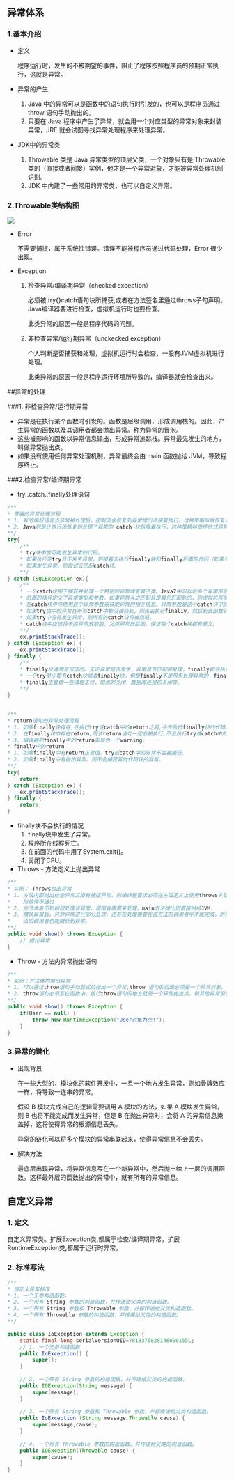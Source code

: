 ## 异常体系

### 1.基本介绍

- 定义

  程序运行时，发生的不被期望的事件，阻止了程序按照程序员的预期正常执行，这就是异常。

- 异常的产生

  1. Java 中的异常可以是函数中的语句执行时引发的，也可以是程序员通过 throw 语句手动抛出的。
  2. 只要在 Java 程序中产生了异常，就会用一个对应类型的异常对象来封装异常，JRE 就会试图寻找异常处理程序来处理异常。

- JDK中的异常类

  1. Throwable 类是 Java 异常类型的顶层父类，一个对象只有是 Throwable 类的（直接或者间接）实例，他才是一个异常对象，才能被异常处理机制识别。
  2. JDK 中内建了一些常用的异常类，也可以自定义异常。

### 2.Throwable类结构图

![](https://javanote.oss-cn-shenzhen.aliyuncs.com/1_Throwble类结构图.png)

- Error

  不需要捕捉，属于系统性错误。错误不能被程序员通过代码处理，Error 很少出现。

- Exception

  1. 检查异常/编译期异常（checked exception）

     必须被 try{}catch语句块所捕获,或者在方法签名里通过throws子句声明。Java编译器要进行检查，虚拟机运行时也要检查。

     此类异常的原因一般是程序代码的问题。

  2. 非检查异常/运行期异常（unckecked exception）

     个人判断是否捕获和处理，虚拟机运行时会检查，一般有JVM虚拟机进行处理。

     此类异常的原因一般是程序运行环境所导致的，编译器就会检查出来。

  

##异常的处理

###1. 非检查异常/运行期异常

- 异常是在执行某个函数时引发的。函数是层级调用，形成调用栈的。因此，产生异常的函数以及其调用者都会抛出异常。称为异常的冒泡。
- 这些被影响的函数以异常信息输出，形成异常追踪栈。异常最先发生的地方，叫做异常抛出点。
- 如果没有使用任何异常处理机制，异常最终会由 main 函数抛给 JVM，导致程序终止。

###2.检查异常/编译期异常

- try..catch..finally处理语句

```java
/**
* 普遍的异常处理流程
* 1. 有的编程语言当异常被处理后，控制流会恢复到异常抛出点接着执行，这种策略叫做恢复式异常处理模式。
* 2. Java则是让执行流恢复到处理了异常的 catch 块后接着执行，这种策略叫做终结式异常处理模式。
**/
try{
	/**
	* try块中放可能发生异常的代码。
	* 如果执行完try且不发生异常，则接着去执行final1y块和finally后面的代码（如果有的话）。
	* 如果发生异常，则尝试去匹配catch块。
	**/
} catch (SQLException ex){
	/**
	* 一个catch块用于捕获并处理一个特定的异常或者其子类。Java7中可以将多个异常声明在一个catch中。
	* 后面的括号定义了异常类型和参数。如果异常与之匹配且是最先匹配到的，则虚拟机将使用这个catch块来处理异常。
	* 在catch块中可使用这个异常参数来获取异常的相关信息。异常参数是这个catch块中的局部变量，其它块不能访问。
	* 如果try块中的异常在所有catch中都没捕获到，则先去执行final1y，然后到该函数调用者中去匹配异常处理器。
	* 如果try中没有发生异常，则所有的catch块将被忽略。
	* catch块中应该将子类异常放前面，父类异常放后面，保证每个catch块都有意义。
	**/
	ex.printStackTrace();
} catch (Exception ex) {
	ex.printStackTrace();
} finally {
	/**
	* final1y块通常是可选的。无论异常是否发生，异常是否匹配被处理，final1y都会执行。
	* 一个try至少要有catch块或者finally块。但是finally不是用来处理异常的，finally不会捕获异常。
	* final1y主要做一些清理工作，如流的关闭，数据库连接的关闭等。
	**/
}
    

/**
* return语句的异常处理流程
* 1. 如果finally块存在,在执行try或catch中的return之前,会先执行finally块的代码。
* 2. 在finally块中存在return,则该return语句一定会被执行,不会执行try或catch中的return。
* 3. 编译器把finally中的return实现为一个warning。
* finally中的return
* 1. 如果finally中有return正常值，try或catch中的异常不会被捕获。
* 2. 如果finally中有抛出异常，则不会捕获其他代码块的异常。
**/
try{
    return;
} catch (Exception ex) {
    ex.printStackTrace();
} finally {
    return;
}
```

- finally块不会执行的情况
  1. finally块中发生了异常。
  2. 程序所在线程死亡。
  3. 在前面的代码中用了System.exit()。
  4. 关闭了CPU。
- Throws - 方法定义上抛出异常

```java
/**
* 实例： Throws抛出异常 
* 1. 方法内部抛出检查异常又没有捕捉异常，则编译器要求必须在方法定义上使用throws关键字声明可能抛出的异常，否
*    则编译不通过
* 2. 方法本身不知如何处理该异常，调用者需要来处理。main方法抛出则直接抛给JVM.
* 3. 捕获异常后，只对异常进行部分处理，还有些处理需要在该方法的调用者中才能完成，所以应该再次抛出异常，让该方
*    法的调用者也能捕获到异常。
**/
public void show() throws Exception {
    // 抛出异常
}
```

- Throw - 方法内异常抛出语句

```java
/**
* 实例：方法体内抛出异常
* 1. 可以通过throw语句手动显式的抛出一个异常,throw 语句的后面必须是一个异常对象。
* 2. throw语句必须写在函数中，执行throw语句的地方就是一个异常抛出点，和其他异常没有区别。
**/
public void show() throws Exception {
	if(User == null) {
        throw new RuntimeException("User对象为空!");
    }
}
```

### 3.异常的链化

- 出现背景

  在一些大型的，模块化的软件开发中，一旦一个地方发生异常，则如骨牌效应一样，将导致一连串的异常。

  假设 B 模块完成自己的逻辑需要调用 A 模块的方法，如果 A 模块发生异常，则 B 也将不能完成而发生异常，但是 B 在抛出异常时，会将 A 的异常信息掩盖掉，这将使得异常的根源信息丢失。

  异常的链化可以将多个模块的异常串联起来，使得异常信息不会丢失。

- 解决方法

  最底层出现异常，将异常信息写在一个新异常中，然后抛出给上一层的调用函数。这样最外层的函数抛出的异常中，就有所有的异常信息。

## 自定义异常

### 1. 定义

自定义异常类。扩展Exception类,都属于检查/编译期异常。扩展RuntimeException类,都属于运行时异常。

### 2. 标准写法

```java
/**
* 自定义异常标准
* 1. 一个无参构造函数。
* 2. 一个带有 String 参数的构造函数，并传递给父类的构造函数。
* 3. 一个带有 String 参数和 Throwable 参数，并都传递给父类构造函数。
* 4. 一个带有 Throwable 参数的构造函数，并传递给父类的构造函数。
**/

public class IoException extends Exception {
    static final long serialVersionUID=7818375828146090155L;
    // 1. 一个无参构造函数
    public IoException() {
    	super();    
    }
    
    // 2. 一个带有 String 参数的构造函数，并传递给父类的构造函数。
    public IOException(String message) {
    	super(message);
    }
    
    // 3. 一个带有 String 参数和 Throwable 参数，并都传递给父类构造函数。
    public IoException (String message,Throwable cause) {
    	super(message,cause);
    }
    
    // 4. 一个带有 Throwable 参数的构造函数，并传递给父类的构造函数。
    public IOException(Throwable cause) {
    	super(cause);
    }  
}
```

